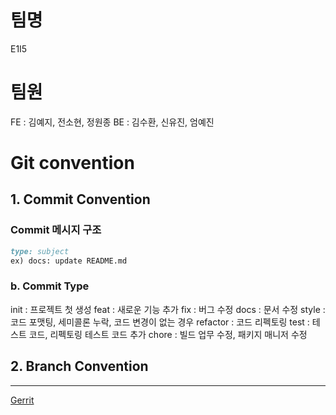 # 팀명
E1I5

# 팀원
FE : 김예지, 전소현, 정원종
BE : 김수환, 신유진, 엄예진


# Git convention
## 1. Commit Convention
### **Commit 메시지 구조**

```markdown
type: subject
ex) docs: update README.md
```

### b.  Commit Type
init : 프로젝트 첫 생성
feat : 새로운 기능 추가
fix : 버그 수정
docs : 문서 수정
style : 코드 포맷팅, 세미콜론 누락, 코드 변경이 없는 경우
refactor : 코드 리펙토링
test : 테스트 코드, 리펙토링 테스트 코드 추가
chore : 빌드 업무 수정, 패키지 매니저 수정

## 2.  Branch Convention

---

[Gerrit]("https://i10b108.p.ssafy.io:8989")
